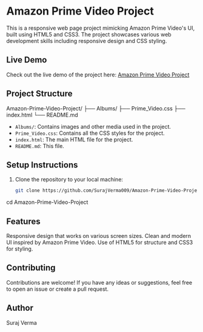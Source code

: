 # Amazon Prime Video Project

This is a responsive web page project mimicking Amazon Prime Video's UI, built using HTML5 and CSS3. The project showcases various web development skills including responsive design and CSS styling.

## Live Demo

Check out the live demo of the project here: [Amazon Prime Video Project](https://SurajVerma009.github.io/Amazon-Prime-Video-Project/)

## Project Structure
Amazon-Prime-Video-Project/
├── Albums/
├── Prime_Video.css
├── index.html
└── README.md


- `Albums/`: Contains images and other media used in the project.
- `Prime_Video.css`: Contains all the CSS styles for the project.
- `index.html`: The main HTML file for the project.
- `README.md`: This file.

## Setup Instructions

1. Clone the repository to your local machine:
   ```sh
   git clone https://github.com/SurajVerma009/Amazon-Prime-Video-Project.git
cd Amazon-Prime-Video-Project

## Features
Responsive design that works on various screen sizes.
Clean and modern UI inspired by Amazon Prime Video.
Use of HTML5 for structure and CSS3 for styling.

## Contributing
Contributions are welcome! If you have any ideas or suggestions, feel free to open an issue or create a pull request.

## Author
Suraj Verma

